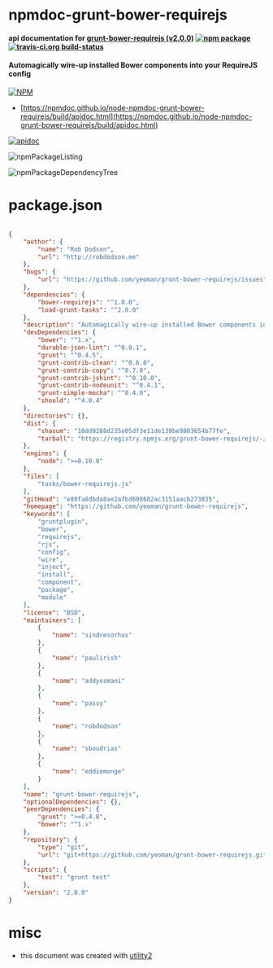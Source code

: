 # npmdoc-grunt-bower-requirejs

#### api documentation for  [grunt-bower-requirejs (v2.0.0)](https://github.com/yeoman/grunt-bower-requirejs)  [![npm package](https://img.shields.io/npm/v/npmdoc-grunt-bower-requirejs.svg?style=flat-square)](https://www.npmjs.org/package/npmdoc-grunt-bower-requirejs) [![travis-ci.org build-status](https://api.travis-ci.org/npmdoc/node-npmdoc-grunt-bower-requirejs.svg)](https://travis-ci.org/npmdoc/node-npmdoc-grunt-bower-requirejs)

#### Automagically wire-up installed Bower components into your RequireJS config

[![NPM](https://nodei.co/npm/grunt-bower-requirejs.png?downloads=true&downloadRank=true&stars=true)](https://www.npmjs.com/package/grunt-bower-requirejs)

- [https://npmdoc.github.io/node-npmdoc-grunt-bower-requirejs/build/apidoc.html](https://npmdoc.github.io/node-npmdoc-grunt-bower-requirejs/build/apidoc.html)

[![apidoc](https://npmdoc.github.io/node-npmdoc-grunt-bower-requirejs/build/screenCapture.buildCi.browser.%252Ftmp%252Fbuild%252Fapidoc.html.png)](https://npmdoc.github.io/node-npmdoc-grunt-bower-requirejs/build/apidoc.html)

![npmPackageListing](https://npmdoc.github.io/node-npmdoc-grunt-bower-requirejs/build/screenCapture.npmPackageListing.svg)

![npmPackageDependencyTree](https://npmdoc.github.io/node-npmdoc-grunt-bower-requirejs/build/screenCapture.npmPackageDependencyTree.svg)



# package.json

```json

{
    "author": {
        "name": "Rob Dodson",
        "url": "http://robdodson.me"
    },
    "bugs": {
        "url": "https://github.com/yeoman/grunt-bower-requirejs/issues"
    },
    "dependencies": {
        "bower-requirejs": "^1.0.0",
        "load-grunt-tasks": "^2.0.0"
    },
    "description": "Automagically wire-up installed Bower components into your RequireJS config",
    "devDependencies": {
        "bower": "^1.x",
        "durable-json-lint": "^0.0.1",
        "grunt": "^0.4.5",
        "grunt-contrib-clean": "^0.6.0",
        "grunt-contrib-copy": "^0.7.0",
        "grunt-contrib-jshint": "^0.10.0",
        "grunt-contrib-nodeunit": "^0.4.1",
        "grunt-simple-mocha": "^0.4.0",
        "should": "^4.0.4"
    },
    "directories": {},
    "dist": {
        "shasum": "10dd9288d235e05df3e11de139be9803654b77fe",
        "tarball": "https://registry.npmjs.org/grunt-bower-requirejs/-/grunt-bower-requirejs-2.0.0.tgz"
    },
    "engines": {
        "node": ">=0.10.0"
    },
    "files": [
        "tasks/bower-requirejs.js"
    ],
    "gitHead": "e80fa8dbda8ae2afbd608682ac3151aacb273835",
    "homepage": "https://github.com/yeoman/grunt-bower-requirejs",
    "keywords": [
        "gruntplugin",
        "bower",
        "requirejs",
        "rjs",
        "config",
        "wire",
        "inject",
        "install",
        "component",
        "package",
        "module"
    ],
    "license": "BSD",
    "maintainers": [
        {
            "name": "sindresorhus"
        },
        {
            "name": "paulirish"
        },
        {
            "name": "addyosmani"
        },
        {
            "name": "passy"
        },
        {
            "name": "robdodson"
        },
        {
            "name": "sboudrias"
        },
        {
            "name": "eddiemonge"
        }
    ],
    "name": "grunt-bower-requirejs",
    "optionalDependencies": {},
    "peerDependencies": {
        "grunt": ">=0.4.0",
        "bower": "^1.x"
    },
    "repository": {
        "type": "git",
        "url": "git+https://github.com/yeoman/grunt-bower-requirejs.git"
    },
    "scripts": {
        "test": "grunt test"
    },
    "version": "2.0.0"
}
```



# misc
- this document was created with [utility2](https://github.com/kaizhu256/node-utility2)
